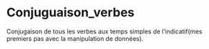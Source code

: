 # Conjuguaison_verbes
Conjugaison de tous les verbes aux temps simples de l’indicatif(mes premiers pas avec la manipulation de données).
